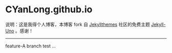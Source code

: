 # CYanLong.github.io
说明：这是我得个人博客，本博客 fork 自 [Jekyllthemes](http://jekyllthemes.org/) 社区的免费主题 [Jekyll-Uno](http://jekyllthemes.org/themes/jekyll-uno/) 。感谢！


---
feature-A branch test ...